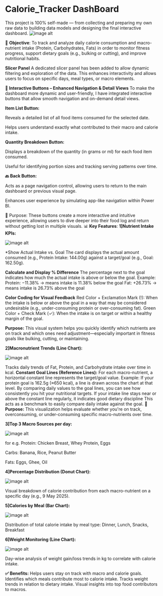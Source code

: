 # Calorie_Tracker DashBoard
This project is 100% self-made — from collecting and preparing  my own raw data to building data models and designing the final interactive dashboard.
![image alt](https://github.com/Vijay-Dhok/Calorie_Tracker/blob/8d93227c65d53e55548e275139d12ce304419bf9/DashBoard%20.png)

🎯 **Objective**:
To track and analyze daily calorie consumption and macro-nutrient intake (Protein, Carbohydrates, Fats) in order to monitor fitness progress, support dietary goals (e.g., bulking or cutting), and improve nutritional habits.

**Slicer Panel**
A dedicated slicer panel has been added to allow dynamic filtering and exploration of the data. This enhances interactivity and allows users to focus on specific days, meal types, or macro elements.

**🔘 Interactive Buttons – Enhanced Navigation & Detail Views**
To make the dashboard more dynamic and user-friendly, I have integrated interactive buttons that allow smooth navigation and on-demand detail views.

**Item List Button:**

Reveals a detailed list of all food items consumed for the selected date.

Helps users understand exactly what contributed to their macro and calorie intake.

**Quantity Breakdown Button:**

Displays a breakdown of the quantity (in grams or ml) for each food item consumed.

Useful for identifying portion sizes and tracking serving patterns over time.

**🔙 Back Button:**

Acts as a page navigation control, allowing users to return to the main dashboard or previous visual page.

Enhances user experience by simulating app-like navigation within Power BI.

🧠 Purpose:
These buttons create a more interactive and intuitive experience, allowing users to dive deeper into their food log and return without getting lost in multiple visuals.
📊 **Key Features**:
**1]Nutrient Intake KPIs:**


![image alt](https://github.com/Vijay-Dhok/Calorie_Tracker/blob/f0481a21ddea240ff64cc8dd4127161f108390c7/kpi.png)


*Show Actual Intake vs. Goal
The card displays the actual amount consumed (e.g., Protein Intake: 144.00g) against a target/goal (e.g., Goal: 162.50g).

**Calculate and Display % Difference**
The percentage next to the goal indicates how much the actual intake is above or below the goal.
Example:
Protein: −11.38% → means intake is 11.38% below the goal
Fat: +26.73% → means intake is 26.73% above the goal

**Color Coding for Visual Feedback**
Red Color + Exclamation Mark (!): When the intake is below or above the goal in a way that may be considered undesirable (e.g., under-consuming protein or over-consuming fat).
Green Color + Check Mark (✓): When the intake is on target or within a healthy margin of the goal.

**Purpose:**
This visual system helps you quickly identify which nutrients are on track and which ones need adjustment—especially important in fitness goals like bulking, cutting, or maintaining.

**2]Macronutrient Trends (Line Chart):**



![image alt](https://github.com/Vijay-Dhok/Calorie_Tracker/blob/f0481a21ddea240ff64cc8dd4127161f108390c7/Carb%20protein%20fat%20intake%20in%20kcal.png)




Tracks daily trends of Fat, Protein, and Carbohydrate intake over time in kcal.
**Constant Goal Lines (Reference Lines):**
For each macro-nutrient, a horizontal constant line represents the target/goal value.
Example: If your protein goal is 162.5g (≈650 kcal), a line is drawn across the chart at that level.
By comparing daily values to the goal lines, you can see how consistently you hit your nutritional targets.
If your intake line stays near or above the constant line regularly, it indicates good dietary discipline
This acts as a benchmark to easily compare daily intake against the goal.
**🎯 Purpose:**
This visualization helps evaluate whether you're on track, overconsuming, or under-consuming specific macro-nutrients over time.

**3]Top 3 Macro Sources per day:**



![image alt](https://github.com/Vijay-Dhok/Calorie_Tracker/blob/f0481a21ddea240ff64cc8dd4127161f108390c7/Tables.png)



for e.g.
Protein: Chicken Breast, Whey Protein, Eggs

Carbs: Banana, Rice, Peanut Butter

Fats: Eggs, Ghee, Oil

**4]Percentage Distribution (Donut Chart):**




![image alt](https://github.com/Vijay-Dhok/Calorie_Tracker/blob/f0481a21ddea240ff64cc8dd4127161f108390c7/Percentage%20distribution%20of%20calories%20by%20day.png)





Visual breakdown of calorie contribution from each macro-nutrient on a specific day (e.g., 9 May 2025).

**5]Calories by Meal (Bar Chart):**









![image alt](https://github.com/Vijay-Dhok/Calorie_Tracker/blob/f0481a21ddea240ff64cc8dd4127161f108390c7/Distribution%20of%20calories%20by%20meal.png)

Distribution of total calorie intake by meal type: Dinner, Lunch, Snacks, Breakfast

**6]Weight Monitoring (Line Chart):**









![image alt](https://github.com/Vijay-Dhok/Calorie_Tracker/blob/f0481a21ddea240ff64cc8dd4127161f108390c7/weight%20increase.png)

Day-wise analysis of weight gain/loss trends in kg to correlate with calorie intake.

**✅ Benefits:**
Helps users stay on track with macro and calorie goals.
Identifies which meals contribute most to calorie intake.
Tracks weight trends in relation to dietary intake.
Visual insights into top food contributors to macros.








